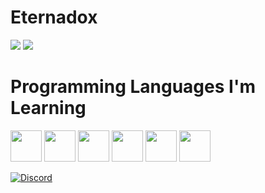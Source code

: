 <h1>Eternadox</h1>
  <img src="https://github-readme-stats.vercel.app/api/?username=Eternadox&title_color=4F8CC9&text_color=9f9f9f&show_icons=true&theme=dark"/>
<img src="https://github-readme-stats.vercel.app/api/top-langs/?username=Eternadox&theme=dark">
<h1>Programming Languages I'm Learning</h1>
<p><img src="https://cdn.jsdelivr.net/gh/devicons/devicon/icons/javascript/javascript-original.svg" width=50 height=50>
<img src="https://cdn.jsdelivr.net/gh/devicons/devicon/icons/python/python-original.svg" width=50 height=50>
<img src="https://cdn.jsdelivr.net/gh/devicons/devicon/icons/html5/html5-original.svg" width=50 height=50></img>
<img src="https://cdn.jsdelivr.net/gh/devicons/devicon/icons/csharp/csharp-original.svg" width=50 height=50>
<img src="https://cdn.jsdelivr.net/gh/devicons/devicon/icons/css3/css3-original.svg" width=50 height=50>
<img src="https://cdn.jsdelivr.net/gh/devicons/devicon/icons/java/java-original.svg" width=50 height=50>

</p>

[![Discord](https://lanyard.cnrad.dev/api/792118923477647420)](https://discord.com/users/792118923477647420)
